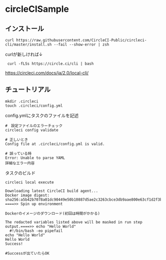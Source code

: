 # circleCISample

## インストール
```
curl https://raw.githubusercontent.com/CircleCI-Public/circleci-cli/master/install.sh --fail --show-error | zsh
```
curlが新しければ↓
```
 curl -fLSs https://circle.ci/cli | bash

```
https://circleci.com/docs/ja/2.0/local-cli/

## チュートリアル
```
mkdir .circleci
touch .circleci/config.yml
```

config.ymlにタスクのファイルを記述

```
#　設定ファイルのエラーチェック
circleci config validate

# 正しいとき
Config file at .circleci/config.yml is valid.

# 誤っている時
Error: Unable to parse YAML
詳細なエラー内容
```

タスクのビルド
```
circleci local execute

Downloading latest CircleCI build agent...
Docker image digest: sha256:a5b42b7078a01dc90449e50b10887d5ae2c3263cbce3db9aae800e63cf1d2f3b
====>> Spin up environment

Dockerのイメージのダウンロード(初回は時間がかかる)

The redacted variables listed above will be masked in run step output.====>> echo "Hello World"
  #!/bin/bash -eo pipefail
echo "Hello World"
Hello World
Success!

#Successが出ていたらOK
```
